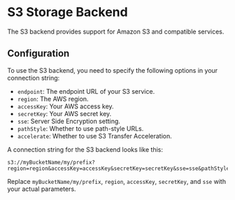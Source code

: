 # S3 Storage Backend

The S3 backend provides support for Amazon S3 and compatible services.

## Configuration

To use the S3 backend, you need to specify the following options in your connection string:

- `endpoint`: The endpoint URL of your S3 service.
- `region`: The AWS region.
- `accessKey`: Your AWS access key.
- `secretKey`: Your AWS secret key.
- `sse`: Server Side Encryption setting.
- `pathStyle`: Whether to use path-style URLs.
- `accelerate`: Whether to use S3 Transfer Acceleration.

A connection string for the S3 backend looks like this:

```
s3://myBucketName/my/prefix?region=region&accessKey=accessKey&secretKey=secretKey&sse=sse&pathStyle=true
```

Replace `myBucketName/my/prefix`, `region`, `accessKey`, `secretKey`, and `sse` with your actual parameters.